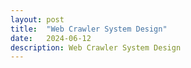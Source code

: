 ```yaml
---
layout: post
title:  "Web Crawler System Design"
date:   2024-06-12
description: Web Crawler System Design 
---
```

